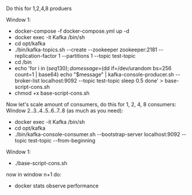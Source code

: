 Do this for 1,2,4,8 produers

Window 1:
- docker-compose -f docker-compose.yml up -d
- docker exec -it Kafka /bin/sh
- cd opt/kafka
- ./bin/kafka-topics.sh --create --zookeeper zookeeper:2181 --replication-factor 1 --partitions 1 --topic test-topic
- cd /bin
- echo 'for i in $(seq 1 30); do
    message=$(dd if=/dev/urandom bs=256 count=1 | base64)
    echo "$message" | kafka-console-producer.sh --broker-list localhost:9092 --topic test-topic
    sleep 0.5
done' > base-script-cons.sh
- chmod +x base-script-cons.sh

Now let's scale amount of consumers, do this for 1, 2, 4, 8 consumers:
Window 2..3..4..5..6..7..8 (as much as you need):
- docker exec -it Kafka /bin/sh
- cd opt/kafka
- ./bin/kafka-console-consumer.sh --bootstrap-server localhost:9092 --topic test-topic --from-beginning


Window 1:
- ./base-script-cons.sh

now in window n+1 do:
- docker stats
observe performance
